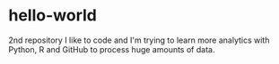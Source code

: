 # hello-world
2nd repository
I like to code and I'm trying to learn more analytics with Python, R and GitHub to process huge amounts of data.
